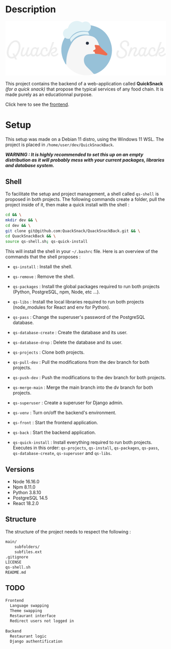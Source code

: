 # Description

<p align="center">
  <img src="https://github.com/QuackSnack/QuackSnackFront/blob/main/front/src/assets/logo/QuackLogo_Dark.png?raw=true" alt="Quack Snack Logo"/>
</p>

This project contains the backend of a web-application called **QuickSnack** *(for a quick snack)* that propose the typical services of any food chain. It is made purely as an educationnal purpose.

Click here to see the [frontend](https://github.com/QuackSnack/QuackSnackFront).

# Setup

This setup was made on a Debian 11 distro, using the Windows 11 WSL. The project is placed in `/home/user/dev/QuickSnackBack`.

***WARNING : It is highly recommended to set this up on an empty distribution as it will probably mess with your current packages, libraries and database system.***

## Shell

To facilitate the setup and project management, a shell called `qs-shell` is proposed in both projects. The following commands create a folder, pull the project inside of it, then make a quick install with the shell :

```bash
cd && \
mkdir dev && \
cd dev && \
git clone git@github.com:QuackSnack/QuackSnackBack.git && \
cd QuackSnackBack && \
source qs-shell.sh; qs-quick-install
```

This will install the shell in your `~/.bashrc` file. Here is an overview of the commands that the shell proposes :

* `qs-install` : Install the shell.
* `qs-remove` : Remove the shell.
* `qs-packages` : Install the global packages required to run both projects (Python, PostgreSQL, npm, Node, etc ...).
* `qs-libs` : Install the local libraries required to run both projects (node_modules for React and env for Python).
* `qs-pass` : Change the superuser's password of the PostgreSQL database.
* `qs-database-create` : Create the database and its user.
* `qs-database-drop` : Delete the database and its user.
* `qs-projects` : Clone both projects.
* `qs-pull-dev` : Pull the modifications from the dev branch for both projects.
* `qs-push-dev` : Push the modifications to the dev branch for both projects.
* `qs-merge-main` : Merge the main branch into the dv branch for both projects.
* `qs-superuser` : Create a superuser for Django admin.
* `qs-venv` : Turn on/off the backend's environment.
* `qs-front` : Start the frontend application.
* `qs-back` : Start the backend application.

* `qs-quick-install` : Install everything required to run both projects. Executes in this order:  `qs-projects`, `qs-install`, `qs-packages`, `qs-pass`, `qs-database-create`, `qs-superuser` and `qs-libs`.

## Versions

* Node 16.16.0
* Npm 8.11.0
* Python 3.8.10
* PostgreSQL 14.5
* React 18.2.0

## Structure

The structure of the project needs to respect the following :

```
main/
    subfolders/
    subfiles.ext
.gitignore
LICENSE
qs-shell.sh
README.md
```

## TODO

```
Frontend
  Language swapping
  Theme swapping
  Restaurant interface
  Redirect users not logged in

Backend
  Restaurant logic
  Django authentification
```